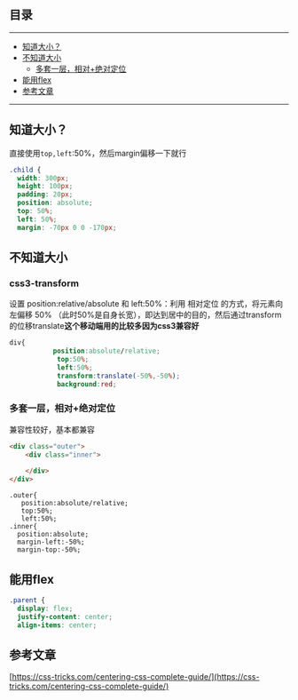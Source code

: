 ## 目录
---
- [知道大小？](#知道大小？)
- [不知道大小](#不知道大小)
  - [多套一层，相对+绝对定位](#多套一层，相对+绝对定位)
- [能用flex](#能用flex)
- [参考文章](#参考文章)
---

## 知道大小？

直接使用`top,left`:50%，然后margin偏移一下就行

```css
.child {
  width: 300px;
  height: 100px;
  padding: 20px;
  position: absolute;
  top: 50%;
  left: 50%;
  margin: -70px 0 0 -170px;
```

## 不知道大小

### css3-transform

设置 position:relative/absolute 和 left:50%：利用 相对定位 的方式，将元素向左偏移 50% （此时50%是自身长宽），即达到居中的目的，然后通过transform的位移translate**这个移动端用的比较多因为css3兼容好**

```css
div{
           position:absolute/relative;
            top:50%;
            left:50%;
            transform:translate(-50%,-50%);
            background:red; 
```

### 多套一层，相对+绝对定位

兼容性较好，基本都兼容

```html
<div class="outer">
    <div class="inner">
         
    </div>
</div>
```

```css3
.outer{
   position:absolute/relative;
   top:50%;
   left:50%;
.inner{
  position:absolute;
  margin-left:-50%;
  margin-top:-50%;
```

## 能用flex

```css
.parent {
  display: flex;
  justify-content: center;
  align-items: center;
```

## 参考文章

[https://css-tricks.com/centering-css-complete-guide/](https://css-tricks.com/centering-css-complete-guide/)

